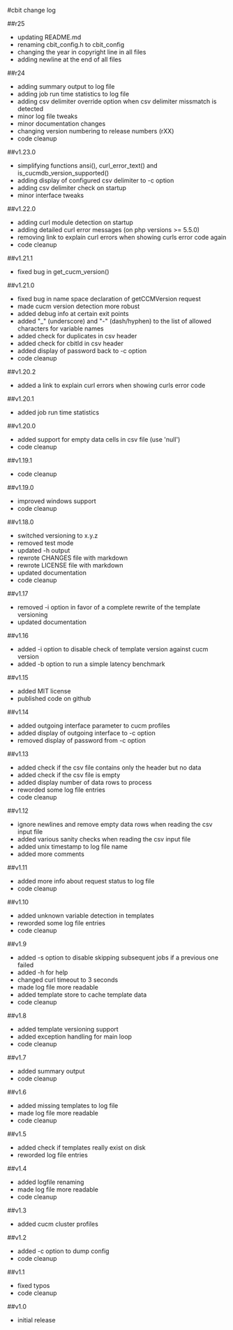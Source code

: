 #cbit change log

##r25
* updating README.md
* renaming cbit_config.h to cbit_config
* changing the year in copyright line in all files
* adding newline at the end of all files

##r24
* adding summary output to log file
* adding job run time statistics to log file
* adding csv delimiter override option when csv delimiter missmatch is detected
* minor log file tweaks
* minor documentation changes
* changing version numbering to release numbers (rXX)
* code cleanup

##v1.23.0
* simplifying functions ansi(), curl_error_text() and is_cucmdb_version_supported()
* adding display of configured csv delimiter to -c option
* adding csv delimiter check on startup
* minor interface tweaks

##v1.22.0
* adding curl module detection on startup
* adding detailed curl error messages (on php versions >= 5.5.0)
* removing link to explain curl errors when showing curls error code again
* code cleanup

##v1.21.1
* fixed bug in get_cucm_version()

##v1.21.0
* fixed bug in name space declaration of getCCMVersion request
* made cucm version detection more robust
* added debug info at certain exit points
* added "_" (underscore) and "-" (dash/hyphen) to the list of allowed characters for variable names
* added check for duplicates in csv header
* added check for cbitId in csv header
* added display of password back to -c option
* code cleanup

##v1.20.2
* added a link to explain curl errors when showing curls error code

##v1.20.1
* added job run time statistics

##v1.20.0
* added support for empty data cells in csv file (use 'null')
* code cleanup

##v1.19.1
* code cleanup

##v1.19.0
* improved windows support
* code cleanup

##v1.18.0
* switched versioning to x.y.z
* removed test mode
* updated -h output
* rewrote CHANGES file with markdown
* rewrote LICENSE file with markdown
* updated documentation
* code cleanup

##v1.17
* removed -i option in favor of a complete rewrite of the template versioning
* updated documentation

##v1.16
* added -i option to disable check of template version against cucm version
* added -b option to run a simple latency benchmark

##v1.15
* added MIT license
* published code on github

##v1.14
* added outgoing interface parameter to cucm profiles
* added display of outgoing interface to -c option
* removed display of password from -c option

##v1.13
* added check if the csv file contains only the header but no data
* added check if the csv file is empty
* added display number of data rows to process
* reworded some log file entries
* code cleanup

##v1.12
* ignore newlines and remove empty data rows when reading the csv input file
* added various sanity checks when reading the csv input file
* added unix timestamp to log file name
* added more comments

##v1.11
* added more info about request status to log file
* code cleanup

##v1.10
* added unknown variable detection in templates
* reworded some log file entries
* code cleanup

##v1.9
* added -s option to disable skipping subsequent jobs if a previous one failed
* added -h for help
* changed curl timeout to 3 seconds
* made log file more readable
* added template store to cache template data
* code cleanup

##v1.8
* added template versioning support
* added exception handling for main loop
* code cleanup

##v1.7
* added summary output
* code cleanup

##v1.6
* added missing templates to log file
* made log file more readable
* code cleanup

##v1.5
* added check if templates really exist on disk
* reworded log file entries

##v1.4
* added logfile renaming
* made log file more readable
* code cleanup

##v1.3
* added cucm cluster profiles

##v1.2
* added -c option to dump config
* code cleanup

##v1.1
* fixed typos
* code cleanup

##v1.0
* initial release
